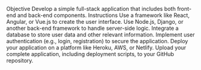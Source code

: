 Objective
 Develop a simple full-stack application that includes both front-end and back-end
 components.
Instructions
 Use a framework like React, Angular, or Vue.js to create the user interface. Use
 Node.js, Django, or another back-end framework to handle server-side logic.
 Integrate a database to store user data and other relevant information. Implement
 user authentication (e.g., login, registration) to secure the application. Deploy your
 application on a platform like Heroku, AWS, or Netlify. Upload your complete
 application, including deployment scripts, to your GitHub repository.
